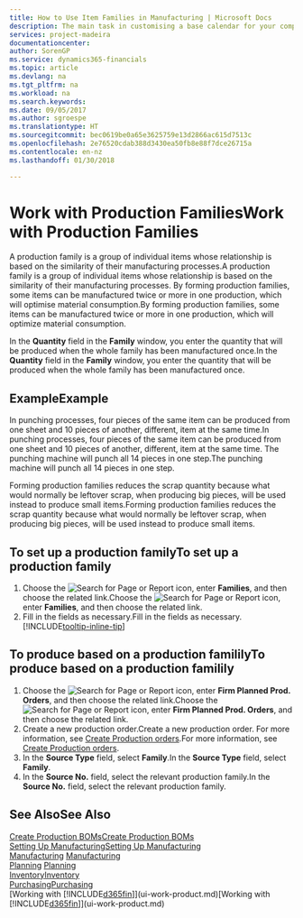 ```yaml
---
title: How to Use Item Families in Manufacturing | Microsoft Docs
description: The main task in customising a base calendar for your company, or one of its business partners, is to enter any changes to working and nonworking day status.
services: project-madeira
documentationcenter: 
author: SorenGP
ms.service: dynamics365-financials
ms.topic: article
ms.devlang: na
ms.tgt_pltfrm: na
ms.workload: na
ms.search.keywords: 
ms.date: 09/05/2017
ms.author: sgroespe
ms.translationtype: HT
ms.sourcegitcommit: bec0619be0a65e3625759e13d2866ac615d7513c
ms.openlocfilehash: 2e76520cdab388d3430ea50fb8e88f7dce26715a
ms.contentlocale: en-nz
ms.lasthandoff: 01/30/2018

---
```

# <a name="work-with-production-families"></a><span data-ttu-id="e441b-103">Work with Production Families</span><span class="sxs-lookup"><span data-stu-id="e441b-103">Work with Production Families</span></span>
<span data-ttu-id="e441b-104">A production family is a group of individual items whose relationship is based on the similarity of their manufacturing processes.</span><span class="sxs-lookup"><span data-stu-id="e441b-104">A production family is a group of individual items whose relationship is based on the similarity of their manufacturing processes.</span></span> <span data-ttu-id="e441b-105">By forming production families, some items can be manufactured twice or more in one production, which will optimise material consumption.</span><span class="sxs-lookup"><span data-stu-id="e441b-105">By forming production families, some items can be manufactured twice or more in one production, which will optimize material consumption.</span></span>

<span data-ttu-id="e441b-106">In the **Quantity** field in the **Family** window, you enter the quantity that will be produced when the whole family has been manufactured once.</span><span class="sxs-lookup"><span data-stu-id="e441b-106">In the **Quantity** field in the **Family** window, you enter the quantity that will be produced when the whole family has been manufactured once.</span></span>

## <a name="example"></a><span data-ttu-id="e441b-107">Example</span><span class="sxs-lookup"><span data-stu-id="e441b-107">Example</span></span>
<span data-ttu-id="e441b-108">In punching processes, four pieces of the same item can be produced from one sheet and 10 pieces of another, different, item at the same time.</span><span class="sxs-lookup"><span data-stu-id="e441b-108">In punching processes, four pieces of the same item can be produced from one sheet and 10 pieces of another, different, item at the same time.</span></span> <span data-ttu-id="e441b-109">The punching machine will punch all 14 pieces in one step.</span><span class="sxs-lookup"><span data-stu-id="e441b-109">The punching machine will punch all 14 pieces in one step.</span></span>

<span data-ttu-id="e441b-110">Forming production families reduces the scrap quantity because what would normally be leftover scrap, when producing big pieces, will be used instead to produce small items.</span><span class="sxs-lookup"><span data-stu-id="e441b-110">Forming production families reduces the scrap quantity because what would normally be leftover scrap, when producing big pieces, will be used instead to produce small items.</span></span>

## <a name="to-set-up-a-production-family"></a><span data-ttu-id="e441b-111">To set up a production family</span><span class="sxs-lookup"><span data-stu-id="e441b-111">To set up a production family</span></span>
1. <span data-ttu-id="e441b-112">Choose the ![Search for Page or Report](media/ui-search/search_small.png "Search for Page or Report icon") icon, enter **Families**, and then choose the related link.</span><span class="sxs-lookup"><span data-stu-id="e441b-112">Choose the ![Search for Page or Report](media/ui-search/search_small.png "Search for Page or Report icon") icon, enter **Families**, and then choose the related link.</span></span>
2. <span data-ttu-id="e441b-113">Fill in the fields as necessary.</span><span class="sxs-lookup"><span data-stu-id="e441b-113">Fill in the fields as necessary.</span></span> [!INCLUDE[tooltip-inline-tip](includes/tooltip-inline-tip_md.md)]

## <a name="to-produce-based-on-a-production-familily"></a><span data-ttu-id="e441b-114">To produce based on a production familily</span><span class="sxs-lookup"><span data-stu-id="e441b-114">To produce based on a production familily</span></span>
1. <span data-ttu-id="e441b-115">Choose the ![Search for Page or Report](media/ui-search/search_small.png "Search for Page or Report icon") icon, enter **Firm Planned Prod. Orders**, and then choose the related link.</span><span class="sxs-lookup"><span data-stu-id="e441b-115">Choose the ![Search for Page or Report](media/ui-search/search_small.png "Search for Page or Report icon") icon, enter **Firm Planned Prod. Orders**, and then choose the related link.</span></span>
2. <span data-ttu-id="e441b-116">Create a new production order.</span><span class="sxs-lookup"><span data-stu-id="e441b-116">Create a new production order.</span></span> <span data-ttu-id="e441b-117">For more information, see [Create Production orders](production-how-to-create-production-orders.md).</span><span class="sxs-lookup"><span data-stu-id="e441b-117">For more information, see [Create Production orders](production-how-to-create-production-orders.md).</span></span>
3. <span data-ttu-id="e441b-118">In the **Source Type** field, select **Family**.</span><span class="sxs-lookup"><span data-stu-id="e441b-118">In the **Source Type** field, select **Family**.</span></span>  
4. <span data-ttu-id="e441b-119">In the **Source No.** field, select the relevant production family.</span><span class="sxs-lookup"><span data-stu-id="e441b-119">In the **Source No.** field, select the relevant production family.</span></span>

## <a name="see-also"></a><span data-ttu-id="e441b-120">See Also</span><span class="sxs-lookup"><span data-stu-id="e441b-120">See Also</span></span>
[<span data-ttu-id="e441b-121">Create Production BOMs</span><span class="sxs-lookup"><span data-stu-id="e441b-121">Create Production BOMs</span></span>](production-how-to-create-production-boms.md)  
[<span data-ttu-id="e441b-122">Setting Up Manufacturing</span><span class="sxs-lookup"><span data-stu-id="e441b-122">Setting Up Manufacturing</span></span>](production-configure-production-processes.md)  
<span data-ttu-id="e441b-123">[Manufacturing](production-manage-manufacturing.md)  </span><span class="sxs-lookup"><span data-stu-id="e441b-123">[Manufacturing](production-manage-manufacturing.md)  </span></span>  
<span data-ttu-id="e441b-124">[Planning](production-planning.md) </span><span class="sxs-lookup"><span data-stu-id="e441b-124">[Planning](production-planning.md) </span></span>  
[<span data-ttu-id="e441b-125">Inventory</span><span class="sxs-lookup"><span data-stu-id="e441b-125">Inventory</span></span>](inventory-manage-inventory.md)  
[<span data-ttu-id="e441b-126">Purchasing</span><span class="sxs-lookup"><span data-stu-id="e441b-126">Purchasing</span></span>](purchasing-manage-purchasing.md)  
<span data-ttu-id="e441b-127">[Working with [!INCLUDE[d365fin](includes/d365fin_md.md)]](ui-work-product.md)</span><span class="sxs-lookup"><span data-stu-id="e441b-127">[Working with [!INCLUDE[d365fin](includes/d365fin_md.md)]](ui-work-product.md)</span></span>

